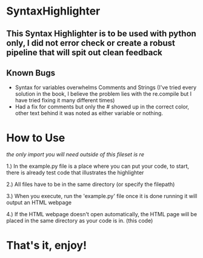 # SyntaxHighlighter

## This Syntax Highlighter is to be used with python only, I did not error check or create a robust pipeline that will spit out clean feedback

## Known Bugs
* Syntax for variables overwhelms Comments and Strings (I've tried every solution in the book, I believe the problem lies with the re.compile but I have tried fixing it many different times)
* Had a fix for comments but only the # showed up in the correct color, other text behind it was noted as either variable or nothing. 

# How to Use

*the only import you will need outside of this fileset is re*

1.) In the example.py file is a place where you can put your code, to start, there is already test code that illustrates the highlighter

2.) All files have to be in the same directory (or specify the filepath)

3.) When you execute, run the 'example.py' file once it is done running it will output an HTML webpage

4.) If the HTML webpage doesn't open automatically, the HTML page will be placed in the same directory as your code is in. (this code)

# That's it, enjoy!
